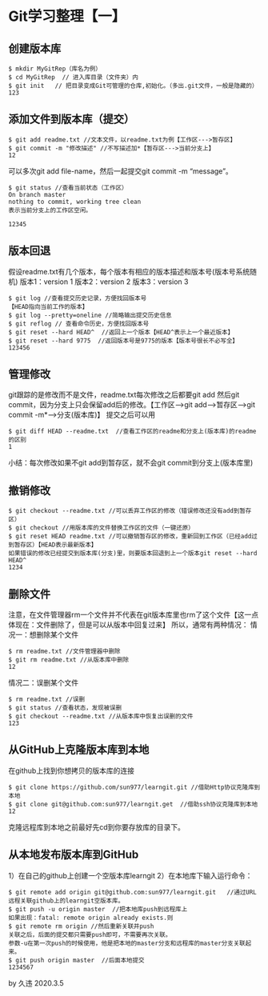 # Git学习整理【一】

## 创建版本库

```
$ mkdir MyGitRep（库名为例）
$ cd MyGitRep  // 进入库目录（文件夹）内
$ git init   // 把目录变成Git可管理的仓库,初始化。（多出.git文件，一般是隐藏的）
123
```

## 添加文件到版本库（提交）

```
$ git add readme.txt //文本文件，以readme.txt为例【工作区--->暂存区】
$ git commit -m "修改描述" //不写描述加*【暂存区--->当前分支上】
12
```

可以多次git add file-name，然后一起提交git commit -m “message”。

```
$ git status //查看当前状态（工作区） 
On branch master
nothing to commit, working tree clean
表示当前分支上的工作区空闲。

12345
```

## 版本回退

假设readme.txt有几个版本，每个版本有相应的版本描述和版本号(版本号系统随机)
 版本1：version 1
 版本2：version 2
 版本3：version 3

```
$ git log //查看提交历史记录，方便找回版本号
【HEAD指向当前工作的版本】
$ git log --pretty=oneline //简略输出提交历史信息
$ git reflog // 查看命令历史，方便找回版本号
$ git reset --hard HEAD^  //返回上一个版本【HEAD^表示上一个最近版本】
$ git reset --hard 9775  //返回版本号是9775的版本【版本号很长不必写全】
123456
```

## 管理修改

git跟踪的是修改而不是文件，readme.txt每次修改之后都要git add 然后git commit，因为分支上只会保留add后的修改。【工作区–>git add–>暂存区–>git
 commit -m*–>分支(版本库)】
 提交之后可以用

```
$ git diff HEAD --readme.txt  //查看工作区的readme和分支上(版本库)的readme的区别
1
```

小结：每次修改如果不git add到暂存区，就不会git commit到分支上(版本库里)

## 撤销修改

```
$ git checkout --readme.txt //可以丢弃工作区的修改（错误修改还没有add到暂存区）
$ git checkout //用版本库的文件替换工作区的文件（一键还原）
$ git reset HEAD readme.txt //可以撤销暂存区的修改，重新回到工作区（已经add过到暂存区）【HEAD表示最新版本】
如果错误的修改已经提交到版本库(分支)里，则要版本回退到上一个版本git reset --hard HEAD^
1234
```

## 删除文件

注意，在文件管理器rm一个文件并不代表在git版本库里也rm了这个文件【这一点体现在：文件删除了，但是可以从版本中回复过来】
 所以，通常有两种情况：
 情况一：想删除某个文件

```
$ rm readme.txt //文件管理器中删除
$ git rm readme.txt //从版本库中删除
12
```

情况二：误删某个文件

```
$ rm readme.txt //误删
$ git status //查看状态，发现被误删
$ git checkout --readme.txt //从版本库中恢复出误删的文件
123
```

## 从GitHub上克隆版本库到本地

在github上找到你想拷贝的版本库的连接

```
$ git clone https://github.com/sun977/learngit.git //借助Http协议克隆库到本地
$ git clone git@github.com:sun977/learngit.get  //借助ssh协议克隆库到本地
12
```

克隆远程库到本地之前最好先cd到你要存放库的目录下。

## 从本地发布版本库到GitHub

1）在自己的github上创建一个空版本库learngit
 2）在本地库下输入运行命令：

```
$ git remote add origin git@github.com:sun977/learngit.git   //通过URL远程关联github上的learngit空版本库。
$ git push -u origin master  //把本地库push到远程库上
如果出现：fatal: remote origin already exists.则
$ git remote rm origin //然后重新关联并push
关联之后，后面的提交都只需要push即可，不需要再次关联。
参数-u在第一次push的时候使用，他是把本地的master分支和远程库的master分支关联起来。
$ git push origin master  //后面本地提交
1234567
```

by  久违
 2020.3.5